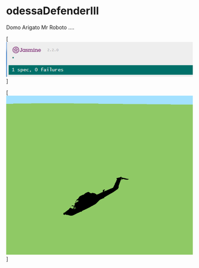 # odessaDefenderIII

Domo Arigato Mr Roboto ....

[![que no se resistieran, por que sino los mataban ... ](https://raw.githubusercontent.com/rgarro/odessaDefenderIII/master/dots.PNG)]

[![que no se resistieran, por que sino los mataban ... ](https://raw.githubusercontent.com/rgarro/odessaDefenderIII/master/screen.PNG)]
